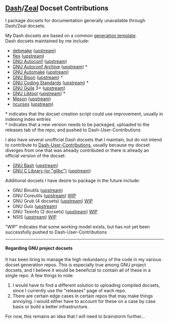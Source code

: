 ## [Dash](https://kapeli.com/dash)/[Zeal](https://zealdocs.org/) Docset Contributions

I package docsets for documentation generally unavailable through Dash/Zeal docsets.

My Dash docsets are based on a common [generation template](https://github.com/lshprung/dash-docset-generation-template). \
Dash docsets maintained by me include:

- [debmake](https://github.com/lshprung/debmake-dash-docset) ([upstream](https://salsa.debian.org/debian/debmake))
- [flex](https://github.com/lshprung/flex-dash-docset) ([upstream](https://github.com/westes/flex))
- [GNU Autoconf](https://github.com/lshprung/gnu-autoconf-dash-docset) ([upstream](https://www.gnu.org/software/autoconf/))
- [GNU Autoconf Archive](https://github.com/lshprung/gnu-autoconf-archive-dash-docset) ([upstream](https://www.gnu.org/software/autoconf-archive/)) **^** 
- [GNU Automake](https://github.com/lshprung/gnu-automake-dash-docset) ([upstream](https://www.gnu.org/software/automake/))
- [GNU Bison](https://github.com/lshprung/gnu-bison-dash-docset) ([upstream](https://www.gnu.org/software/bison/)) **^**
- [GNU Coding Standards](https://github.com/lshprung/gnu-coding-standards-dash-docset) ([upstream](https://savannah.gnu.org/projects/gnustandards)) \*
- [GNU Guile](https://github.com/Kapeli/Dash-User-Contributions/tree/master/docsets/GNU_Guile) 3+ ([upstream](https://www.gnu.org/software/guile/))
- [GNU Libtool](https://github.com/lshprung/gnu-libtool-dash-docset) ([upstream](https://www.gnu.org/software/libtool/)) \*
- [Meson](https://github.com/lshprung/meson-dash-docset) ([upstream](https://mesonbuild.com/index.html))
- [ncurses](https://github.com/lshprung/ncurses-dash-docset) ([upstream](https://invisible-island.net/ncurses/))

\* indicates that the docset creation script could use improvement, usually in indexing index entries \
**^** indicates that a new version needs to be packaged, uploaded to the releases tab of the repo, and pushed to Dash-User-Contributions

I also have several unofficial Dash docsets that I maintain, but do not intend to contribute to [Dash-User-Contributions](https://github.com/Kapeli/Dash-User-Contributions), usually because my docset diverges from one that was already contributed or there is already an official version of the docset:

- [GNU Bash](https://github.com/lshprung/gnu-bash-dash-docset) ([upstream](https://www.gnu.org/software/bash/))
- [GNU C Library (or "glibc")](https://github.com/lshprung/gnu-libc-dash-docset) ([upstream](https://www.gnu.org/software/libc/libc.html))

Additional docsets I have desire to package in the future include:

- GNU Binutils ([upstream](https://www.gnu.org/software/binutils/))
- GNU Coreutils ([upstream](https://www.gnu.org/software/coreutils/)) [WIP](https://github.com/lshprung/gnu-coreutils-dash-docset)
- GNU Grub (4 docsets) ([upstream](https://www.gnu.org/software/grub/)) [WIP](https://github.com/lshprung/gnu-grub-dash-docset)
- GNU Guix ([upstream](https://guix.gnu.org/))
- GNU Texinfo (2 docsets) ([upstream](https://www.gnu.org/software/texinfo/)) [WIP](https://github.com/lshprung/gnu-texinfo-dash-docset)
- NSIS ([upstream](https://nsis.sourceforge.io/)) [WIP](https://github.com/lshprung/nsis-dash-docset)

"WIP" indicates that some working model exists, but has not yet been successfully pushed to Dash-User-Contributions

---

#### Regarding GNU project docsets

It has been tiring to manage the high redundancy of the code in my various docset generation repos. This is especially true among GNU project docsets, and I believe it would be beneficial to contain all of these in a single repo. A few things to note:

1. I would have to find a different solution to uploading compiled docsets, since I currently use the "releases" page of each repo.
2. There are certain edge cases in certain repos that may make things annoying. I would either have to account for these on a case by case basis or build a better infrastructure.

For now, this remains an idea that I will need to brainstorm further...
